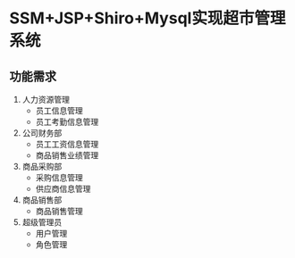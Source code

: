 # SSM+JSP+Shiro+Mysql实现超市管理系统

## 功能需求

1. 人力资源管理
	- 员工信息管理
	- 员工考勤信息管理
2. 公司财务部
	- 员工工资信息管理
	- 商品销售业绩管理
3. 商品采购部
	- 采购信息管理
	- 供应商信息管理
4. 商品销售部
	- 商品销售管理
5. 超级管理员
	- 用户管理
	- 角色管理
